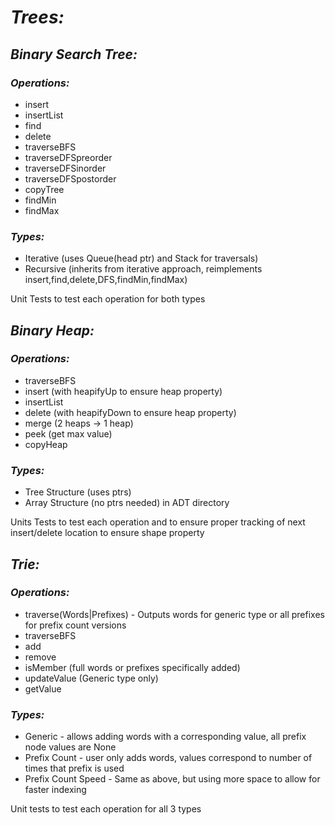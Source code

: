 # *Trees:*
## *Binary Search Tree:*
### *Operations:*
- insert
- insertList
- find
- delete
- traverseBFS
- traverseDFSpreorder
- traverseDFSinorder
- traverseDFSpostorder
- copyTree
- findMin
- findMax

### *Types:*
- Iterative (uses Queue(head ptr) and Stack for traversals)
- Recursive (inherits from iterative approach, reimplements insert,find,delete,DFS,findMin,findMax)

Unit Tests to test each operation for both types

## *Binary Heap:*
### *Operations:*
- traverseBFS
- insert (with heapifyUp to ensure heap property)
- insertList
- delete (with heapifyDown to ensure heap property)
- merge (2 heaps -> 1 heap)
- peek (get max value)
- copyHeap

### *Types:*
- Tree Structure (uses ptrs)
- Array Structure (no ptrs needed) in ADT directory

Units Tests to test each operation and to ensure proper tracking
of next insert/delete location to ensure shape property

## *Trie:*
### *Operations:*
- traverse(Words|Prefixes) - Outputs words for generic type or all prefixes for prefix count versions
- traverseBFS
- add
- remove
- isMember (full words or prefixes specifically added)
- updateValue (Generic type only)
- getValue

### *Types:*
- Generic - allows adding words with a corresponding value, all prefix node values are None
- Prefix Count - user only adds words, values correspond to number of times that prefix is used
- Prefix Count Speed - Same as above, but using more space to allow for faster indexing

Unit tests to test each operation for all 3 types
